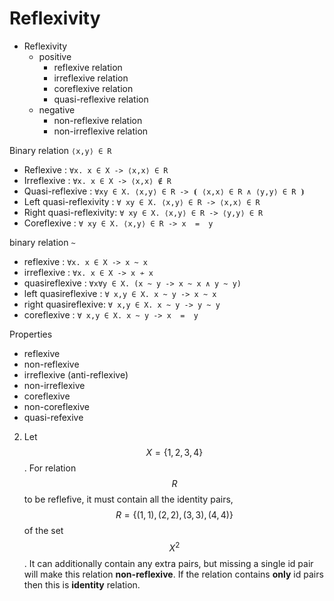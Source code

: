 # Reflexivity

* Reflexivity
  * positive
    - reflexive relation
    - irreflexive relation
    - coreflexive relation
    - quasi-reflexive relation
  * negative
    - non-reflexive relation
    - non-irreflexive relation


Binary relation `⟨x,y⟩ ∈ R`
- Reflexive              : `∀x. x ∈ X -> ⟨x,x⟩ ∈ R`
- Irreflexive            : `∀x. x ∈ X -> ⟨x,x⟩ ∉ R`
- Quasi-reflexive        : `∀xy ∈ X. ⟨x,y⟩ ∈ R -> ⦗ ⟨x,x⟩ ∈ R ∧ ⟨y,y⟩ ∈ R ⦘`
- Left quasi-reflexivity : `∀ xy ∈ X. ⟨x,y⟩ ∈ R -> ⟨x,x⟩ ∈ R`
- Right quasi-reflexivity: `∀ xy ∈ X. ⟨x,y⟩ ∈ R -> ⟨y,y⟩ ∈ R`
- Coreflexive            : `∀ xy ∈ X. ⟨x,y⟩ ∈ R -> x  =  y`

binary relation `~`
* reflexive           : `∀x. x ∈ X -> x ~ x`
* irreflexive         : `∀x. x ∈ X -> x ≁ x`
* quasireflexive      : `∀x∀y ∈ X. (x ~ y -> x ~ x ∧ y ~ y)`
* left quasireflexive : `∀ x,y ∈ X. x ~ y -> x ~ x`
* right quasireflexive: `∀ x,y ∈ X. x ~ y -> y ~ y`
* coreflexive         : `∀ x,y ∈ X. x ~ y -> x  =  y`

Properties
- reflexive
- non-reflexive
- irreflexive (anti-reflexive)
- non-irreflexive
- coreflexive
- non-coreflexive
- quasi-refexive

2. Let $$X=\{1,2,3,4\}$$. For relation $$R$$ to be reflefive, it must contain all the identity pairs, $$R=\{(1,1), (2,2), (3,3), (4,4)\}$$ of the set $$X^2$$. It can additionally contain any extra pairs, but missing a single id pair will make this relation __non-reflexive__. If the relation contains **only** id pairs then this is **identity** relation.
